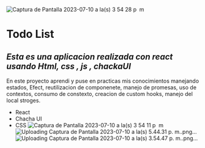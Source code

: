 ![Captura de Pantalla 2023-07-10 a la(s) 3 54 28 p  m](https://github.com/Psicoprogramer/my-react-task-list/assets/109642500/7caf45e6-7308-4693-95dd-bc595cd33d9c)
# Todo List
## _Esta es una aplicacion realizada con react usando Html, css , js , chackaUI_

En este proyecto aprendi y puse en practicas mis conocimientos manejando estados, Efect, reutilizacion de componenete, manejo de promesas, uso de contextos, consumo de constexto, creacion de custom hooks, manejo del local stroges. 
- React 
- Chacha UI
- CSS
![Captura de Pantalla 2023-07-10 a la(s) 3 54 11 p  m](https://github.com/Psicoprogramer/my-react-task-list/assets/109642500/c249e1d4-1c9c-4eaa-9cb9-ca165c59a263)
![Uploading Captura de Pantalla 2023-07-10 a la(s) 5.44.31 p. m..png…]()
![Uploading Captura de Pantalla 2023-07-10 a la(s) 3.54.47 p. m..png…]()
